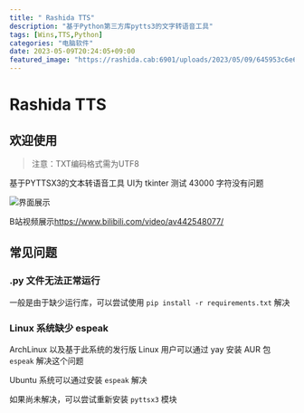 ```yaml
---
title: " Rashida TTS"
description: "基于Python第三方库pytts3的文字转语音工具"
tags: [Wins,TTS,Python]
categories: "电脑软件"
date: 2023-05-09T20:24:05+09:00
featured_image: "https://rashida.cab:6901/uploads/2023/05/09/645953c6e69cf.jpg"
---
```


# Rashida TTS

## 欢迎使用

> 注意：TXT编码格式需为UTF8

基于PYTTSX3的文本转语音工具
UI为 tkinter
测试 43000 字符没有问题

![界面展示](https://rashida.cab:6901/uploads/2023/05/09/645a2e7a734a6.png)

B站视频展示<https://www.bilibili.com/video/av442548077/>



## 常见问题

### .py 文件无法正常运行

一般是由于缺少运行库，可以尝试使用 `pip install -r requirements.txt` 解决

### Linux 系统缺少 espeak

ArchLinux 以及基于此系统的发行版 Linux 用户可以通过 yay 安装 AUR 包 `espeak` 解决这个问题

Ubuntu 系统可以通过安装 `espeak` 解决

如果尚未解决，可以尝试重新安装 `pyttsx3` 模块
